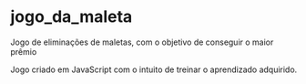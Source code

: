 # jogo_da_maleta
Jogo de eliminações de maletas, com o objetivo de conseguir o maior prêmio

Jogo criado em JavaScript com o intuito de treinar o aprendizado adquirido.